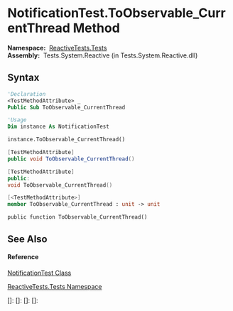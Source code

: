 # NotificationTest.ToObservable\_CurrentThread Method

**Namespace:**  [ReactiveTests.Tests](ReactiveTests.Tests\ReactiveTests.Tests.md)  
**Assembly:**  Tests.System.Reactive (in Tests.System.Reactive.dll)

## Syntax

```vb
'Declaration
<TestMethodAttribute> _
Public Sub ToObservable_CurrentThread
```

```vb
'Usage
Dim instance As NotificationTest

instance.ToObservable_CurrentThread()
```

```csharp
[TestMethodAttribute]
public void ToObservable_CurrentThread()
```

```c++
[TestMethodAttribute]
public:
void ToObservable_CurrentThread()
```

```fsharp
[<TestMethodAttribute>]
member ToObservable_CurrentThread : unit -> unit 
```

```jscript
public function ToObservable_CurrentThread()
```

## See Also

#### Reference

[NotificationTest Class](NotificationTest\NotificationTest.md)

[ReactiveTests.Tests Namespace](ReactiveTests.Tests\ReactiveTests.Tests.md)

[]: 
[]: 
[]: 
[]: 
